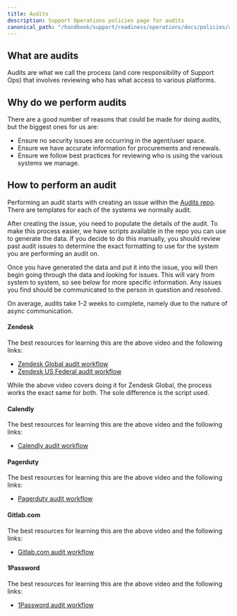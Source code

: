 ```yaml
---
title: Audits
description: Support Operations policies page for audits
canonical_path: "/handbook/support/readiness/operations/docs/policies/audits"
---
```


## What are audits

Audits are what we call the process (and core responsibility of Support Ops)
that involves reviewing who has what access to various platforms.

## Why do we perform audits

There are a good number of reasons that could be made for doing audits, but the
biggest ones for us are:

- Ensure no security issues are occurring in the agent/user space.
- Ensure we have accurate information for procurements and renewals.
- Ensure we follow best practices for reviewing who is using the various systems
  we manage.

## How to perform an audit

Performing an audit starts with creating an issue within the
[Audits repo](https://gitlab.com/gitlab-com/support/support-ops/support-ops-tools/audits).
There are templates for each of the systems we normally audit.

After creating the issue, you need to populate the details of the audit. To
make this process easier, we have scripts available in the repo you can use to
generate the data. If you decide to do this manually, you should review past
audit issues to determine the exact formatting to use for the system you are
performing an audit on.

Once you have generated the data and put it into the issue, you will then begin
going through the data and looking for issues. This will vary from system to
system, so see below for more specific information. Any issues you find should
be communicated to the person in question and resolved.

On average, audits take 1-2 weeks to complete, namely due to the nature of async
communication.

#### Zendesk

The best resources for learning this are the above video and the following
links:

- [Zendesk Global audit workflow](/handbook/support/readiness/operations/docs/policies/zendesk_global_audit)
- [Zendesk US Federal audit workflow](./handbook/support/readiness/operations/docs/policies/zendesk_us_federal_audit)

While the above video covers doing it for Zendesk Global, the process works the exact same for both. The sole difference is the script used.

#### Calendly

The best resources for learning this are the above video and the following
links:

- [Calendly audit workflow](/handbook/support/readiness/operations/docs/policies/calendly_audit)

#### Pagerduty

The best resources for learning this are the above video and the following
links:

- [Pagerduty audit workflow](/handbook/support/readiness/operations/docs/policies/pagerduty_audit)

#### Gitlab.com

The best resources for learning this are the above video and the following
links:

- [Gitlab.com audit workflow](/handbook/support/readiness/operations/docs/policies/gitlab-com_audit)

#### 1Password

The best resources for learning this are the above video and the following
links:

- [1Password audit workflow](/handbook/support/readiness/operations/docs/policies/1password_audit)
